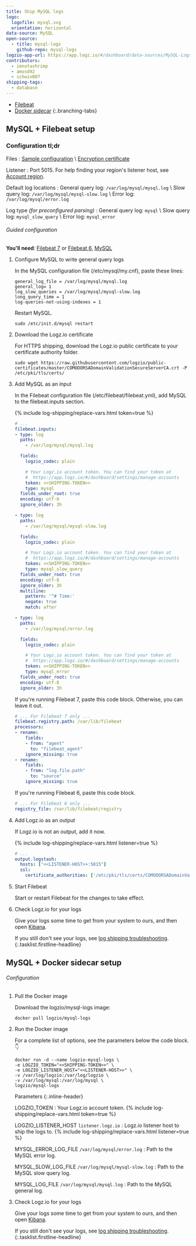 ```yaml
---
title: Ship MySQL logs
logo:
  logofile: mysql.svg
  orientation: horizontal
data-source: MySQL
open-source:
  - title: mysql-logs
    github-repo: mysql-logs
logzio-app-url: https://app.logz.io/#/dashboard/data-sources/MySQL-Logs
contributors:
  - imnotashrimp
  - amosd92
  - schwin007
shipping-tags:
  - database
---
```


<div class="branching-container">

* [Filebeat](#filebeat-config)
* [Docker sidecar](#docker-sidecar-config)
{:.branching-tabs}

<div id="filebeat-config">

## MySQL + Filebeat setup

<div class="accordion">

### Configuration tl;dr

<div>

Files
: [Sample configuration](https://raw.githubusercontent.com/logzio/logz-docs/master/shipping-config-samples/logz-filebeat-config.yml) \\
  [Encryption certificate](https://raw.githubusercontent.com/logzio/public-certificates/master/COMODORSADomainValidationSecureServerCA.crt)

Listener
: Port 5015.
  For help finding your region's listener host, see [Account region]({{site.baseurl}}/user-guide/accounts/account-region.html).

Default log locations
: General query log: `/var/log/mysql/mysql.log` \\
  Slow query log: `/var/log/mysql/mysql-slow.log` \\
  Error log: `/var/log/mysql/error.log`

Log type _(for preconfigured parsing)_
: General query log: `mysql` \\
  Slow query log: `mysql_slow_query` \\
  Error log: `mysql_error`

</div>

</div>

###### Guided configuration

**You'll need**:
[Filebeat 7](https://www.elastic.co/guide/en/beats/filebeat/current/filebeat-installation.html) or
[Filebeat 6](https://www.elastic.co/guide/en/beats/filebeat/6.7/filebeat-installation.html),
[MySQL](https://dev.mysql.com/downloads/)

1.  Configure MySQL to write general query logs

    In the MySQL configuration file (/etc/mysql/my.cnf),
    paste these lines:

    ```
    general_log_file = /var/log/mysql/mysql.log
    general_log= 1
    log_slow_queries = /var/log/mysql/mysql-slow.log
    long_query_time = 1
    log-queries-not-using-indexes = 1
    ```

    Restart MySQL.

    ```shell
    sudo /etc/init.d/mysql restart
    ```

2.  Download the Logz.io certificate

    For HTTPS shipping, download the Logz.io public certificate to your certificate authority folder.

    ```shell
    sudo wget https://raw.githubusercontent.com/logzio/public-certificates/master/COMODORSADomainValidationSecureServerCA.crt -P /etc/pki/tls/certs/
    ```

3.  Add MySQL as an input

    In the Filebeat configuration file (/etc/filebeat/filebeat.yml), add MySQL to the filebeat.inputs section.

    {% include log-shipping/replace-vars.html token=true %}

    ```yaml
    # ...
    filebeat.inputs:
    - type: log
      paths:
        - /var/log/mysql/mysql.log

      fields:
        logzio_codec: plain

        # Your Logz.io account token. You can find your token at
        #  https://app.logz.io/#/dashboard/settings/manage-accounts
        token: <<SHIPPING-TOKEN>>
        type: mysql
      fields_under_root: true
      encoding: utf-8
      ignore_older: 3h

    - type: log
      paths:
        - /var/log/mysql/mysql-slow.log

      fields:
        logzio_codec: plain

        # Your Logz.io account token. You can find your token at
        #  https://app.logz.io/#/dashboard/settings/manage-accounts
        token: <<SHIPPING-TOKEN>>
        type: mysql_slow_query
      fields_under_root: true
      encoding: utf-8
      ignore_older: 3h
      multiline:
        pattern: '^# Time:'
        negate: true
        match: after

    - type: log
      paths:
        - /var/log/mysql/error.log

      fields:
        logzio_codec: plain

        # Your Logz.io account token. You can find your token at
        #  https://app.logz.io/#/dashboard/settings/manage-accounts
        token: <<SHIPPING-TOKEN>>
        type: mysql_error
      fields_under_root: true
      encoding: utf-8
      ignore_older: 3h
      ```

    If you're running Filebeat 7, paste this code block.
    Otherwise, you can leave it out.

    ```yaml
    # ... For Filebeat 7 only ...
    filebeat.registry.path: /var/lib/filebeat
    processors:
    - rename:
        fields:
        - from: "agent"
          to: "filebeat_agent"
        ignore_missing: true
    - rename:
        fields:
        - from: "log.file.path"
          to: "source"
        ignore_missing: true
    ```

    If you're running Filebeat 6, paste this code block.

    ```yaml
    # ... For Filebeat 6 only ...
    registry_file: /var/lib/filebeat/registry
    ```

4.  Add Logz.io as an output

    If Logz.io is not an output, add it now.

    {% include log-shipping/replace-vars.html listener=true %}

    ```yaml
    # ...
    output.logstash:
      hosts: ["<<LISTENER-HOST>>:5015"]
      ssl:
        certificate_authorities: ['/etc/pki/tls/certs/COMODORSADomainValidationSecureServerCA.crt']
    ```

5.  Start Filebeat

    Start or restart Filebeat for the changes to take effect.

6.  Check Logz.io for your logs

    Give your logs some time to get from your system to ours, and then open [Kibana](https://app.logz.io/#/dashboard/kibana).

    If you still don't see your logs, see [log shipping troubleshooting]({{site.baseurl}}/user-guide/log-shipping/log-shipping-troubleshooting.html).
{:.tasklist.firstline-headline}

</div>

<div id="docker-sidecar-config">

## MySQL + Docker sidecar setup

###### Configuration

1.  Pull the Docker image

    Download the logzio/mysql-logs image:

    ```shell
    docker pull logzio/mysql-logs
    ```

2.  Run the Docker image

    For a complete list of options, see the parameters below the code block.👇

    ```shell
    docker run -d --name logzio-mysql-logs \
    -e LOGZIO_TOKEN="<<SHIPPING-TOKEN>>" \
    -e LOGZIO_LISTENER_HOST="<<LISTENER-HOST>>" \
    -v /var/log/logzio:/var/log/logzio \
    -v /var/log/mysql:/var/log/mysql \
    logzio/mysql-logs
    ```

    Parameters
    {:.inline-header}

    LOGZIO_TOKEN <span class="required-param"></span>
    : Your Logz.io account token.
      {% include log-shipping/replace-vars.html token=true %}
      <!-- logzio-inject:account-token -->

    LOGZIO_LISTENER_HOST <span class="default-param">`listener.logz.io`</span>
    : Logz.io listener host to ship the logs to.
      {% include log-shipping/replace-vars.html listener=true %}

    MYSQL_ERROR_LOG_FILE <span class="default-param">`/var/log/mysql/error.log`</span>
    : Path to the MySQL error log.

    MYSQL_SLOW_LOG_FILE <span class="default-param">`/var/log/mysql/mysql-slow.log`</span>
    : Path to the MySQL slow query log.

    MYSQL_LOG_FILE <span class="default-param">`/var/log/mysql/mysql.log`</span>
    : Path to the MySQL general log.


3.  Check Logz.io for your logs

    Give your logs some time to get from your system to ours, and then open [Kibana](https://app.logz.io/#/dashboard/kibana).

    If you still don't see your logs, see [log shipping troubleshooting]({{site.baseurl}}/user-guide/log-shipping/log-shipping-troubleshooting.html).
{:.tasklist.firstline-headline}

</div>

</div>